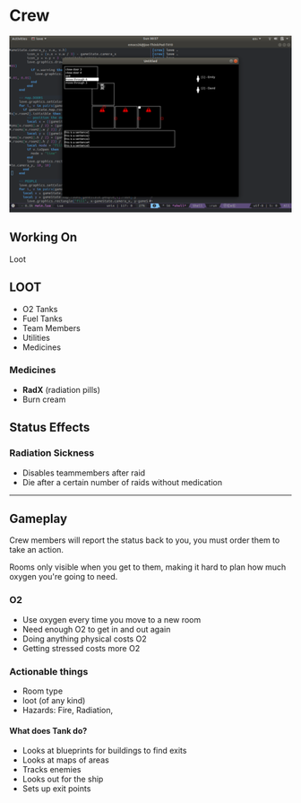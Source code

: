# Crew

![screenshot](https://raw.githubusercontent.com/lilrooness/crew/master/screenshot.png)

## Working On
Loot

## LOOT 

- O2 Tanks
- Fuel Tanks
- Team Members
- Utilities
- Medicines

### Medicines

- **RadX** (radiation pills)
- Burn cream

## Status Effects

### Radiation Sickness
- Disables teammembers after raid
- Die after a certain number of raids without medication

---

## Gameplay

Crew members will report the status back to you, you must order
them to take an action.

Rooms only visible when you get to them, making it hard to plan
how much oxygen you're going to need.

### O2
- Use oxygen every time you move to a new room
- Need enough O2 to get in and out again
- Doing anything physical costs O2
- Getting stressed costs more O2

### Actionable things
- Room type
- loot (of any kind)
- Hazards: Fire, Radiation,

#### What does Tank do?
- Looks at blueprints for buildings to find exits
- Looks at maps of areas
- Tracks enemies
- Looks out for the ship
- Sets up exit points
